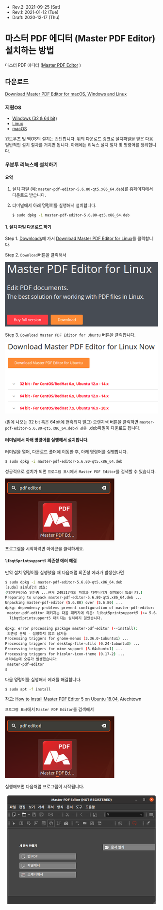 * Rev.2: 2021-09-25 (Sat)
* Rev.1: 2021-01-12 (Tue)
* Draft: 2020-12-17 (Thu)

# 마스터 PDF 에디터 (Master PDF Editor) 설치하는 방법
마스터 PDF 에디터 ([Master PDF Editor](https://code-industry.net/masterpdfeditor/) )

## 다운로드
[Download Master PDF Editor for macOS, Windows and Linux](https://code-industry.net/get-masterpdfeditor/)

### 지원OS
* [Windows (32 & 64 bit)](https://code-industry.net/public/MasterPDFEditor-setup.exe)
* [Linux](https://code-industry.net/free-pdf-editor/)
* [macOS](https://code-industry.net/public/MasterPDFEditor.dmg)

윈도우즈 및 맥OS의 설치는 간단합니다. 위의 다운로드 링크로 설치파일을 받은 다음 일반적인 설치 절차를 거치면 됩니다. 아래에는 리눅스 설치 절차 및 명령어를 정리합니다.

### 우분투 리눅스에 설치하기
#### 요약

1. 설치 파일 (예: `master-pdf-editor-5.6.80-qt5.x86_64.deb`)를 홈페이지에서 다운로드 받습니다.

2. 터미널에서 아래 명령어를 실행해서 설치합니다.

   ```bash
   $ sudo dpkg -i master-pdf-editor-5.6.80-qt5.x86_64.deb 
   ```

#### 1. 설치 파일 다운로드 하기

Step 1. [Downloads](https://code-industry.net/get-masterpdfeditor/)에 가서 [Download Master PDF Editor for Linux](https://code-industry.net/free-pdf-editor/)를 클릭합니다.

Step 2. `Download`버튼을 클릭해서

<img src='images/master_pdf_editor-downloads-linux.png'>

Step 3. `Download Master PDF Editor for Ubuntu` 버튼을 클릭합니다.

<img src='images/master_pdf_editor-downloads-linux-ubuntu.png'>

(밑에 나오는 32 bit 혹은 64bit에 현혹되지 말고) 오렌지색 버튼을 클릭하면 `master-pdf-editor-5.6.80-qt5.x86_64.deb와 같은 `.deb파일이 다운로드 됩니다.

#### 터미널에서 아래 명령어를 실행해서 설치합니다.

터미널을 열어, 다운로드 폴더에 이동한 후, 아래 명령어를 실행합니다.

```bash
$ sudo dpkg -i master-pdf-editor-5.6.80-qt5.x86_64.deb 
```

성공적으로 설치가 되면 `프로그램 표시`에서 `Master PDF Editor`를 검색할 수 있습니다.

<img src='images/ubuntu-applications-master_pdf_editor.png'>

프로그램을 시작하려면 아이콘을 클릭하세요.

#### `libqt5printsupport5` 의존성 에러 해결

만약 설치 명령어를 실행했을 때 다음처럼 의존성 에러가 발생한다면

```bash
$ sudo dpkg -i master-pdf-editor-5.6.80-qt5.x86_64.deb 
[sudo] aimldl의 암호: 
(데이터베이스 읽는중 ...현재 249317개의 파일과 디렉터리가 설치되어 있습니다.)
Preparing to unpack master-pdf-editor-5.6.80-qt5.x86_64.deb ...
Unpacking master-pdf-editor (5.6.80) over (5.6.80) ...
dpkg: dependency problems prevent configuration of master-pdf-editor:
 master-pdf-editor 패키지는 다음 패키지에 의존: libqt5printsupport5 (>= 5.6.3): 하지만:
  libqt5printsupport5 패키지는 설치하지 않았습니다.

dpkg: error processing package master-pdf-editor (--install):
 의존성 문제 - 설정하지 않고 남겨둠
Processing triggers for gnome-menus (3.36.0-1ubuntu1) ...
Processing triggers for desktop-file-utils (0.24-1ubuntu3) ...
Processing triggers for mime-support (3.64ubuntu1) ...
Processing triggers for hicolor-icon-theme (0.17-2) ...
처리하는데 오류가 발생했습니다:
 master-pdf-editor
$
```

다음 명령어를 실행해서 에러를 해결합니다.

```bash
$ sudo apt -f install
```

참고: [How to Install Master PDF Editor 5 on Ubuntu 18.04](https://www.atechtown.com/install-master-pdf-editor-on-ubuntu/), Atechtown

`프로그램 표시`에서 `Master PDF Editor`를 검색해서

<img src='images/ubuntu-applications-master_pdf_editor.png'>

실행해보면 다음처럼 프로그램이 시작됩니다.

<img src='images/master_pdf_editor-not_registered-initial_launch.png'>
